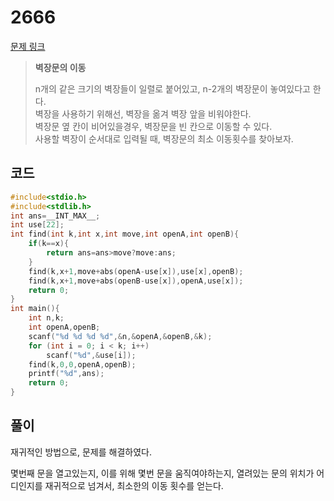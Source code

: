 # 2666

[문제 링크](https://www.acmicpc.net/problem/2660)

> __벽장문의 이동__
>
> n개의 같은 크기의 벽장들이 일렬로 붙어있고, n-2개의 벽장문이 놓여있다고 한다.  
> 벽장을 사용하기 위해선, 벽장을 옮겨 벽장 앞을 비워야한다.  
> 벽장문 옆 칸이 비어있을경우, 벽장문을 빈 칸으로 이동할 수 있다.  
> 사용할 벽장이 순서대로 입력될 때, 벽장문의 최소 이동횟수를 찾아보자.  

## 코드

```c
#include<stdio.h>
#include<stdlib.h>
int ans=__INT_MAX__;
int use[22];
int find(int k,int x,int move,int openA,int openB){
    if(k==x){
        return ans=ans>move?move:ans;
    }
    find(k,x+1,move+abs(openA-use[x]),use[x],openB);
    find(k,x+1,move+abs(openB-use[x]),openA,use[x]);
    return 0;
}
int main(){
    int n,k;
    int openA,openB;
    scanf("%d %d %d %d",&n,&openA,&openB,&k);
    for (int i = 0; i < k; i++)
        scanf("%d",&use[i]);
    find(k,0,0,openA,openB);
    printf("%d",ans);
    return 0;
}
```

## 풀이

재귀적인 방법으로, 문제를 해결하였다.

몇번째 문을 열고있는지, 이를 위해 몇번 문을 움직여야하는지, 열려있는 문의 위치가 어디인지를 재귀적으로 넘겨서, 최소한의 이동 횟수를 얻는다.
